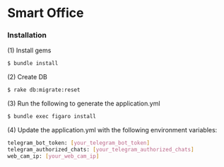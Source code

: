 # Smart Office

### Installation

(1) Install gems
```sh
$ bundle install
```

(2) Create DB
```sh
$ rake db:migrate:reset
```

(3) Run the following to generate the application.yml

```sh
$ bundle exec figaro install
```

(4) Update the application.yml with the following environment variables:

```sh
telegram_bot_token: [your_telegram_bot_token]
telegram_authorized_chats: [your_telegram_authorized_chats]
web_cam_ip: [your_web_cam_ip]
```